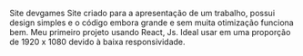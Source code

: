Site devgames
Site criado para a apresentação de um trabalho, possui design simples e o código embora grande e sem muita otimização funciona bem. Meu primeiro projeto usando React, Js. Ideal usar em uma proporção de 1920 x 1080 devido à baixa responsividade.
